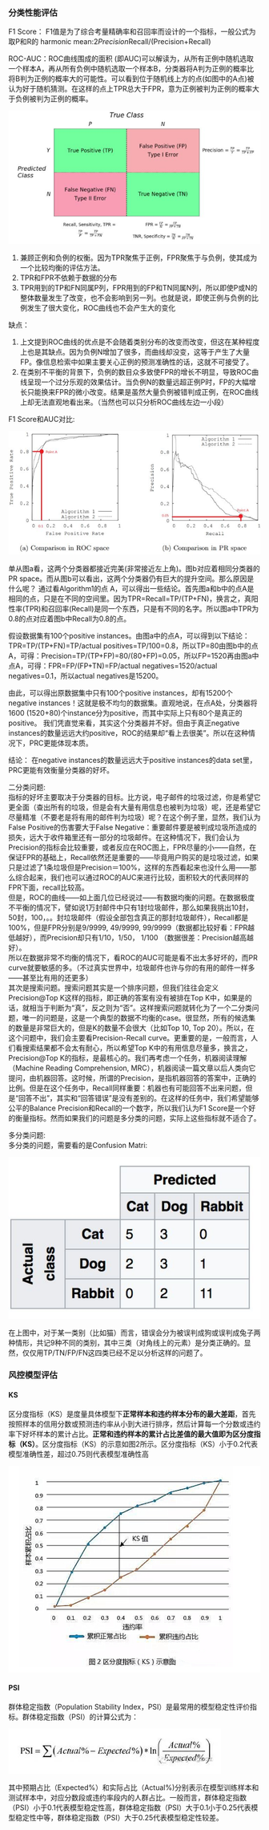 ### 分类性能评估
F1 Score：  F1值是为了综合考量精确率和召回率而设计的一个指标，一般公式为取P和R的 harmonic mean:2*Precision*Recall/(Precision+Recall)

ROC-AUC：ROC曲线围成的面积 (即AUC)可以解读为，从所有正例中随机选取一个样本A，再从所有负例中随机选取一个样本B，分类器将A判为正例的概率比将B判为正例的概率大的可能性。可以看到位于随机线上方的点(如图中的A点)被认为好于随机猜测。在这样的点上TPR总大于FPR，意为正例被判为正例的概率大于负例被判为正例的概率。

![](images/4.jpg)

1. 兼顾正例和负例的权衡。因为TPR聚焦于正例，FPR聚焦于与负例，使其成为一个比较均衡的评估方法。
2. TPR和FPR不依赖于数据的分布
3. TPR用到的TP和FN同属P列，FPR用到的FP和TN同属N列，所以即使P或N的整体数量发生了改变，也不会影响到另一列。也就是说，即使正例与负例的比例发生了很大变化，ROC曲线也不会产生大的变化

缺点：
1. 上文提到ROC曲线的优点是不会随着类别分布的改变而改变，但这在某种程度上也是其缺点。因为负例N增加了很多，而曲线却没变，这等于产生了大量FP。像信息检索中如果主要关心正例的预测准确性的话，这就不可接受了。
2. 在类别不平衡的背景下，负例的数目众多致使FPR的增长不明显，导致ROC曲线呈现一个过分乐观的效果估计。当负例N的数量远超正例P时，FP的大幅增长只能换来FPR的微小改变。结果是虽然大量负例被错判成正例，在ROC曲线上却无法直观地看出来。（当然也可以只分析ROC曲线左边一小段）

F1 Score和AUC对比:

![](images/5.jpg)


单从图a看，这两个分类器都接近完美(非常接近左上角)。图b对应着相同分类器的PR space。而从图b可以看出，这两个分类器仍有巨大的提升空间。那么原因是什么呢？ 通过看Algorithm1的点 A，可以得出一些结论。首先图a和b中的点A是相同的点，只是在不同的空间里。因为TPR=Recall=TP/(TP+FN)，换言之，真阳性率(TPR)和召回率(Recall)是同一个东西，只是有不同的名字。所以图a中TPR为0.8的点对应着图b中Recall为0.8的点。

假设数据集有100个positive instances。由图a中的点A，可以得到以下结论：TPR=TP/(TP+FN)=TP/actual positives=TP/100=0.8，所以TP=80由图b中的点A，可得：Precision=TP/(TP+FP)=80/(80+FP)=0.05，所以FP=1520再由图a中点A，可得：FPR=FP/(FP+TN)=FP/actual negatives=1520/actual negatives=0.1，所以actual negatives是15200。

由此，可以得出原数据集中只有100个positive instances，却有15200个negative instances！这就是极不均匀的数据集。直观地说，在点A处，分类器将1600 (1520+80)个instance分为positive，而其中实际上只有80个是真正的positive。 我们凭直觉来看，其实这个分类器并不好。但由于真正negative instances的数量远远大约positive，ROC的结果却“看上去很美”。所以在这种情况下，PRC更能体现本质。

结论： 在negative instances的数量远远大于positive instances的data set里， PRC更能有效衡量分类器的好坏。


二分类问题:   
指标的好坏主要取决于分类器的目标。比方说，电子邮件的垃圾过滤，你是希望它更全面（查出所有的垃圾，但是会有大量有用信息也被判为垃圾）呢，还是希望它尽量精准（不要老是将有用的邮件判为垃圾）呢？在这个例子里，显然，我们认为False Positive的伤害要大于False Negative：重要邮件要是被判成垃圾所造成的损失，远大于收件箱里还有一部分的垃圾邮件。在这种情况下，我们会认为Precision的指标会比较重要，或者反应在ROC图上，FPR尽量的小——自然，在保证FPR的基础上，Recall依然还是重要的——毕竟用户购买的是垃圾过滤，如果只是过滤了1条垃圾但是Precision＝100%，这样的东西看起来也没什么用——那么综合起来，我们也可以通过ROC的AUC来进行比较，面积较大的代表同样的FPR下面，recall比较高。  
但是，ROC的曲线——如上面几位已经说过——有数据均衡的问题。在数据极度不平衡的情况下，譬如说1万封邮件中只有1封垃圾邮件，那么如果我挑出10封，50封，100，。。封垃圾邮件（假设全部包含真正的那封垃圾邮件），Recall都是100%，但是FPR分别是9/9999, 49/9999, 99/9999（数据都比较好看：FPR越低越好），而Precision却只有1/10，1/50， 1/100 （数据很差：Precision越高越好）。  
所以在数据非常不均衡的情况下，看ROC的AUC可能是看不出太多好坏的，而PR curve就要敏感的多。（不过真实世界中，垃圾邮件也许与你的有用的邮件一样多——甚至比有用的还更多）    
其次是搜索问题。搜索问题其实是一个排序问题，但我们往往会定义Precision@Top K这样的指标，即正确的答案有没有被排在Top K中，如果是的话，就相当于判断为“真”，反之则为“否”。这样搜索问题就转化为了一个二分类问题，唯一的问题是，这是一个典型的数据不均衡的case。很显然，所有的候选集的数量是非常巨大的，但是K的数量不会很大（比如Top 10, Top 20）。所以，在这个问题中，我们会主要看Precision-Recall curve。更重要的是，一般而言，人们看搜索结果都不会太有耐心，所以希望Top K中的有用信息尽量多，换言之，Precision@Top K的指标，是最核心的。我们再考虑一个任务，机器阅读理解（Machine Reading Comprehension, MRC），机器阅读一篇文章以后人类向它提问，由机器回答。这时候，所谓的Precision，是指机器回答的答案中，正确的比例。但是在这个任务中，Recall同样重要：机器也有可能回答不出来问题，但是“回答不出”，其实和“回答错误”是没有差别的。在这样的任务中，我们希望能够公平的Balance Precision和Recall的一个数字，所以我们认为F1 Score是一个好的衡量指标。然而如果我们的问题是多分类的问题，实际上这些指标就不适合了。

多分类问题:  
多分类的问题，需要看的是Confusion Matri:

![](images/6.jpg)

在上图中，对于某一类别（比如猫）而言，错误会分为被误判成狗或误判成兔子两种情形，共记9种不同的类别，其中三类（对角线上的元素）是分类正确的。显然，仅仅用TP/TN/FP/FN这四类已经不足以分析这样的问题了。

### 风控模型评估
#### KS
区分度指标（KS）是度量具体模型下**正常样本和违约样本分布的最大差距**，首先按照样本的信用分数或预测违约率从小到大进行排序，然后计算每一个分数或违约率下好坏样本的累计占比。**正常和违约样本的累计占比差值的最大值即为区分度指标（KS）**。区分度指标（KS）的示意如图2所示。区分度指标（KS）小于0.2代表模型准确性差，超过0.75则代表模型准确性高

![](images/1.png)


#### PSI
群体稳定指数（Population Stability Index，PSI）是最常用的模型稳定性评价指标。群体稳定指数（PSI）的计算公式为：

![](images/2.png)

其中预期占比（Expected%）和实际占比（Actual%)分别表示在模型训练样本和测试样本中，对应分数段或违约率段内的人群占比。一般而言，群体稳定指数（PSI）小于0.1代表模型稳定性高，群体稳定指数（PSI）大于0.1小于0.25代表模型稳定性中等，群体稳定指数（PSI）大于0.25代表模型稳定性较差。
